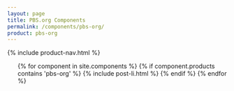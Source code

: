 ```yaml
---
layout: page
title: PBS.org Components
permalink: /components/pbs-org/
product: pbs-org
---
```


{% include product-nav.html %}

<ul class="post-list">
  {% for component in site.components %}
  {% if component.products contains 'pbs-org' %}
    {% include post-li.html %}
  {% endif %}
  {% endfor %}
</ul>

